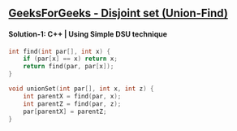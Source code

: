 ## [GeeksForGeeks - Disjoint set (Union-Find)](https://www.geeksforgeeks.org/problems/disjoint-set-union-find/1)

#### Solution-1: C++ | Using Simple DSU technique
```c++
int find(int par[], int x) {
    if (par[x] == x) return x;
    return find(par, par[x]);
}

void unionSet(int par[], int x, int z) {
    int parentX = find(par, x);
    int parentZ = find(par, z);
    par[parentX] = parentZ;
}
```

